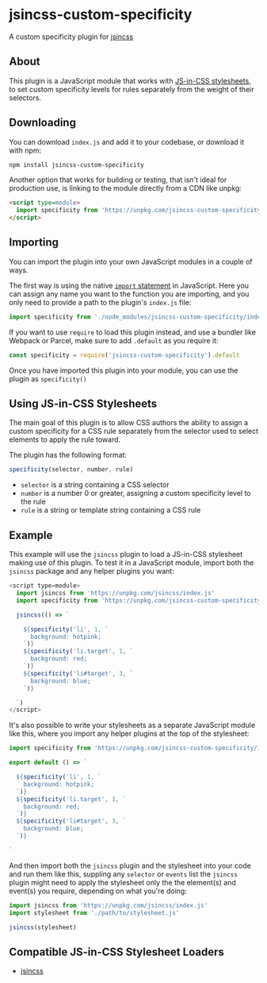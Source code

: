 # jsincss-custom-specificity

A custom specificity plugin for [jsincss](https://github.com/tomhodgins/jsincss)

## About

This plugin is a JavaScript module that works with [JS-in-CSS stylesheets](https://responsive.style/theory/what-is-a-jic-stylesheet.html), to set custom specificity levels for rules separately from the weight of their selectors.

## Downloading

You can download `index.js` and add it to your codebase, or download it with npm:

```bash
npm install jsincss-custom-specificity
```

Another option that works for building or testing, that isn't ideal for production use, is linking to the module directly from a CDN like unpkg:

```html
<script type=module>
  import specificity from 'https://unpkg.com/jsincss-custom-specificity/index.js'
</script>
```

## Importing

You can import the plugin into your own JavaScript modules in a couple of ways.

The first way is using the native [`import` statement](https://developer.mozilla.org/en-US/docs/Web/JavaScript/Reference/Statements/import) in JavaScript. Here you can assign any name you want to the function you are importing, and you only need to provide a path to the plugin's `index.js` file:

```js
import specificity from './node_modules/jsincss-custom-specificity/index.js'
```

If you want to use `require` to load this plugin instead, and use a bundler like Webpack or Parcel, make sure to add `.default` as you require it:

```js
const specificity = require('jsincss-custom-specificity').default
```

Once you have imported this plugin into your module, you can use the plugin as `specificity()`

## Using JS-in-CSS Stylesheets

The main goal of this plugin is to allow CSS authors the ability to assign a custom specificity for a CSS rule separately from the selector used to select elements to apply the rule toward.

The plugin has the following format:

```js
specificity(selector, number, rule)
```

- `selector` is a string containing a CSS selector
- `number` is a number 0 or greater, assigning a custom specificity level to the rule
- `rule` is a string or template string containing a CSS rule

## Example

This example will use the `jsincss` plugin to load a JS-in-CSS stylesheet making use of this plugin. To test it in a JavaScript module, import both the `jsincss` package and any helper plugins you want:

```js
<script type=module>
  import jsincss from 'https://unpkg.com/jsincss/index.js'
  import specificity from 'https://unpkg.com/jsincss-custom-specificity/index.js'

  jsincss(() => `

    ${specificity('li', 1, `
      background: hotpink;
    `)}
    ${specificity('li.target', 1, `
      background: red;
    `)}
    ${specificity('li#target', 3, `
      background: blue;
    `)}

  `)
</script>
```

It's also possible to write your stylesheets as a separate JavaScript module like this, where you import any helper plugins at the top of the stylesheet:

```js
import specificity from 'https://unpkg.com/jsincss-custom-specificity/index.js'

export default () => `

  ${specificity('li', 1, `
    background: hotpink;
  `)}
  ${specificity('li.target', 1, `
    background: red;
  `)}
  ${specificity('li#target', 3, `
    background: blue;
  `)}

`
```

And then import both the `jsincss` plugin and the stylesheet into your code and run them like this, suppling any `selector` or `events` list the `jsincss` plugin might need to apply the stylesheet only the the element(s) and event(s) you require, depending on what you're doing:

```js
import jsincss from 'https://unpkg.com/jsincss/index.js'
import stylesheet from './path/to/stylesheet.js'

jsincss(stylesheet)
```

## Compatible JS-in-CSS Stylesheet Loaders

- [jsincss](https://github.com/tomhodgins/jsincss)